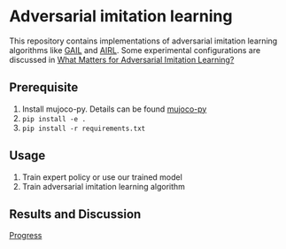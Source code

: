 # Adversarial imitation learning

This repository contains implementations of adversarial imitation learning algorithms like [GAIL](https://arxiv.org/abs/1606.03476)
and [AIRL](https://arxiv.org/abs/1710.11248).
Some experimental configurations are discussed in [What Matters for Adversarial Imitation Learning?](https://arxiv.org/abs/2106.00672)

## Prerequisite

1. Install mujoco-py. Details can be found [mujoco-py](https://github.com/openai/mujoco-py)
2. `pip install -e .`
3. `pip install -r requirements.txt`

## Usage

1. Train expert policy or use our trained model
2. Train adversarial imitation learning algorithm

## Results and Discussion

[Progress](./Summer_Report.pdf)

